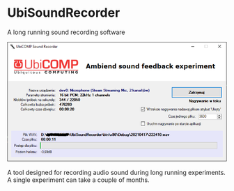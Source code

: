 # UbiSoundRecorder
A long running sound recording software

![image](Images/window.png)

A tool designed for recording audio sound during long running experiments.
A single experiment can take a couple of months.
